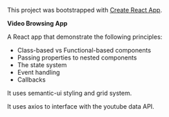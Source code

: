 This project was bootstrapped with [Create React App](https://github.com/facebook/create-react-app).

**Video Browsing App**

A React app that demonstrate the following principles:

* Class-based vs Functional-based components
* Passing properties to nested components
* The state system
* Event handling
* Callbacks

It uses semantic-ui styling and grid system.

It uses axios to interface with the youtube data API.
